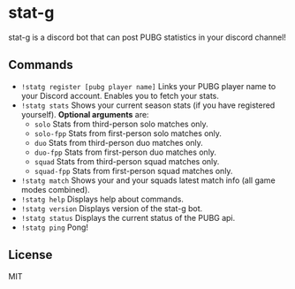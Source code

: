 # stat-g

stat-g is a discord bot that can post PUBG statistics in your discord channel!

## Commands

* `!statg register [pubg player name]` 
  Links your PUBG player name to your Discord account. Enables you to fetch your stats.
* `!statg stats` Shows your current season stats (if you have registered yourself). **Optional arguments** are:
    * `solo` Stats from third-person solo matches only.
    * `solo-fpp` Stats from first-person solo matches only.
    * `duo` Stats from third-person duo matches only.
    * `duo-fpp` Stats from first-person duo matches only.
    * `squad` Stats from third-person squad matches only.
    * `squad-fpp` Stats from first-person squad matches only.
* `!statg match`
  Shows your and your squads latest match info (all game modes combined).
* `!statg help`
  Displays help about commands.
* `!statg version`
  Displays version of the stat-g bot.
* `!statg status`
  Displays the current status of the PUBG api.
* `!statg ping`
  Pong!

## License
MIT